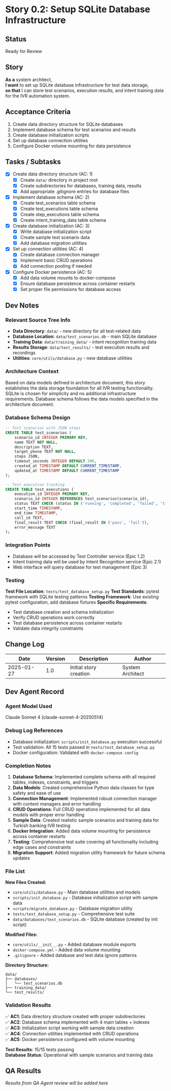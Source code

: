 # Story 0.2: Setup SQLite Database Infrastructure

## Status
Ready for Review

## Story
**As a** system architect,  
**I want** to set up SQLite database infrastructure for test data storage,  
**so that** I can store test scenarios, execution results, and intent training data for the IVR automation system.

## Acceptance Criteria
1. Create data directory structure for SQLite databases
2. Implement database schema for test scenarios and results
3. Create database initialization scripts
4. Set up database connection utilities
5. Configure Docker volume mounting for data persistence

## Tasks / Subtasks
- [x] Create data directory structure (AC: 1)
  - [x] Create `data/` directory in project root
  - [x] Create subdirectories for databases, training data, results
  - [x] Add appropriate .gitignore entries for database files
- [x] Implement database schema (AC: 2)  
  - [x] Create test_scenarios table schema
  - [x] Create test_executions table schema
  - [x] Create step_executions table schema
  - [x] Create intent_training_data table schema
- [x] Create database initialization (AC: 3)
  - [x] Write database initialization script
  - [x] Create sample test scenario data
  - [x] Add database migration utilities
- [x] Set up connection utilities (AC: 4)
  - [x] Create database connection manager
  - [x] Implement basic CRUD operations
  - [x] Add connection pooling if needed
- [x] Configure Docker persistence (AC: 5)
  - [x] Add data volume mounts to docker-compose
  - [x] Ensure database persistence across container restarts
  - [x] Set proper file permissions for database access

## Dev Notes

### Relevant Source Tree Info
- **Data Directory**: `data/` - new directory for all test-related data
- **Database Location**: `data/test_scenarios.db` - main SQLite database
- **Training Data**: `data/training_data/` - intent recognition training data
- **Results Storage**: `data/test_results/` - test execution results and recordings
- **Utilities**: `core/utils/database.py` - new database utilities

### Architecture Context
Based on data models defined in architecture document, this story establishes the data storage foundation for all IVR testing functionality. SQLite is chosen for simplicity and no additional infrastructure requirements. Database schema follows the data models specified in the architecture document.

### Database Schema Design
```sql
-- Test scenarios with JSON steps
CREATE TABLE test_scenarios (
    scenario_id INTEGER PRIMARY KEY,
    name TEXT NOT NULL,
    description TEXT,
    target_phone TEXT NOT NULL,
    steps JSON,
    timeout_seconds INTEGER DEFAULT 300,
    created_at TIMESTAMP DEFAULT CURRENT_TIMESTAMP,
    updated_at TIMESTAMP DEFAULT CURRENT_TIMESTAMP
);

-- Test execution tracking
CREATE TABLE test_executions (
    execution_id INTEGER PRIMARY KEY,
    scenario_id INTEGER REFERENCES test_scenarios(scenario_id),
    status TEXT CHECK (status IN ('running', 'completed', 'failed', 'timeout')),
    start_time TIMESTAMP,
    end_time TIMESTAMP,
    call_id TEXT,
    final_result TEXT CHECK (final_result IN ('pass', 'fail')),
    error_message TEXT
);
```

### Integration Points
- Database will be accessed by Test Controller service (Epic 1.2)
- Intent training data will be used by Intent Recognition service (Epic 2.1)
- Web interface will query database for test management (Epic 3)

### Testing
**Test File Location**: `tests/test_database_setup.py`
**Test Standards**: pytest framework with SQLite testing patterns
**Testing Framework**: Use existing pytest configuration, add database fixtures
**Specific Requirements**:
- Test database creation and schema initialization
- Verify CRUD operations work correctly
- Test database persistence across container restarts
- Validate data integrity constraints

## Change Log
| Date | Version | Description | Author |
|------|---------|-------------|---------|
| 2025-01-27 | 1.0 | Initial story creation | System Architect |

## Dev Agent Record

### Agent Model Used
Claude Sonnet 4 (claude-sonnet-4-20250514)

### Debug Log References
- Database initialization: `scripts/init_database.py` execution successful
- Test validation: All 15 tests passed in `tests/test_database_setup.py`
- Docker configuration: Validated with `docker-compose config`

### Completion Notes
1. **Database Schema**: Implemented complete schema with all required tables, indexes, constraints, and triggers
2. **Data Models**: Created comprehensive Python data classes for type safety and ease of use
3. **Connection Management**: Implemented robust connection manager with context managers and error handling
4. **CRUD Operations**: Full CRUD operations implemented for all data models with proper error handling
5. **Sample Data**: Created realistic sample scenarios and training data for Turkish banking IVR testing
6. **Docker Integration**: Added data volume mounting for persistence across container restarts
7. **Testing**: Comprehensive test suite covering all functionality including edge cases and constraints
8. **Migration Support**: Added migration utility framework for future schema updates

### File List
**New Files Created:**
- `core/utils/database.py` - Main database utilities and models
- `scripts/init_database.py` - Database initialization script with sample data
- `scripts/migrate_database.py` - Database migration utility
- `tests/test_database_setup.py` - Comprehensive test suite
- `data/databases/test_scenarios.db` - SQLite database (created by init script)

**Modified Files:**
- `core/utils/__init__.py` - Added database module exports
- `docker-compose.yml` - Added data volume mounting
- `.gitignore` - Added database and test data ignore patterns

**Directory Structure:**
```
data/
├── databases/
│   └── test_scenarios.db
├── training_data/
└── test_results/
```

### Validation Results
✅ **AC1**: Data directory structure created with proper subdirectories  
✅ **AC2**: Database schema implemented with 4 main tables + indexes  
✅ **AC3**: Initialization script working with sample data creation  
✅ **AC4**: Connection utilities implemented with CRUD operations  
✅ **AC5**: Docker persistence configured with volume mounting  

**Test Results**: 15/15 tests passing  
**Database Status**: Operational with sample scenarios and training data

## QA Results
*Results from QA Agent review will be added here*